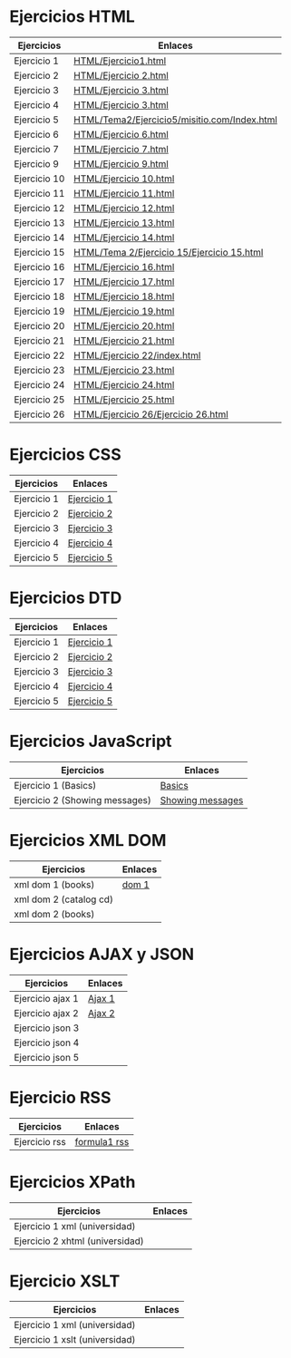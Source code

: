 # Ejercicios HTML

Ejercicios | Enlaces
--------- | ----------
Ejercicio 1 | [HTML/Ejercicio1.html](https://github.com/jose-dp-94/EjerciciosLLMM/blob/master/HTML/Ejercicio1.html)
Ejercicio 2 | [HTML/Ejercicio 2.html](https://github.com/jose-dp-94/EjerciciosLLMM/blob/master/HTML/Ejercicio%202.html)
Ejercicio 3 | [HTML/Ejercicio 3.html](https://github.com/jose-dp-94/EjerciciosLLMM/blob/master/HTML/Ejercicio%203.html)
Ejercicio 4 | [HTML/Ejercicio 3.html](https://github.com/jose-dp-94/EjerciciosLLMM/blob/master/HTML/Ejercicio%203.html)
Ejercicio 5 | [HTML/Tema2/Ejercicio5/misitio.com/Index.html](https://github.com/jose-dp-94/EjerciciosLLMM/blob/master/HTML/Tema2/Ejercicio5/misitio.com/Index.html)
Ejercicio 6 | [HTML/Ejercicio 6.html](https://github.com/jose-dp-94/EjerciciosLLMM/blob/master/HTML/Ejercicio%206.html)
Ejercicio 7 | [HTML/Ejercicio 7.html](https://github.com/jose-dp-94/EjerciciosLLMM/blob/master/HTML/Ejercicio%207.html)
Ejercicio 9 | [HTML/Ejercicio 9.html](https://github.com/jose-dp-94/EjerciciosLLMM/blob/master/HTML/Ejercicio%209.html)
Ejercicio 10 | [HTML/Ejercicio 10.html](https://github.com/jose-dp-94/EjerciciosLLMM/blob/master/HTML/Ejercicio%2010.html)
Ejercicio 11 | [HTML/Ejercicio 11.html](https://github.com/jose-dp-94/EjerciciosLLMM/blob/master/HTML/Ejercicio%2011.html)
Ejercicio 12 | [HTML/Ejercicio 12.html](https://github.com/jose-dp-94/EjerciciosLLMM/blob/master/HTML/Ejercicio%2012.html)
Ejercicio 13 | [HTML/Ejercicio 13.html](https://github.com/jose-dp-94/EjerciciosLLMM/blob/master/HTML/Ejercicio%2013.html)
Ejercicio 14 | [HTML/Ejercicio 14.html](https://github.com/jose-dp-94/EjerciciosLLMM/blob/master/HTML/Ejercicio%2014.html)
Ejercicio 15 | [HTML/Tema 2/Ejercicio 15/Ejercicio 15.html](https://github.com/jose-dp-94/EjerciciosLLMM/blob/master/HTML/Tema%202/Ejercicio%2015/Ejercicio%2015.html)
Ejercicio 16 | [HTML/Ejercicio 16.html](https://github.com/jose-dp-94/EjerciciosLLMM/blob/master/HTML/Ejercicio%2016.html)
Ejercicio 17 | [HTML/Ejercicio 17.html](https://github.com/jose-dp-94/EjerciciosLLMM/blob/master/HTML/Ejercicio%2017.html)
Ejercicio 18 | [HTML/Ejercicio 18.html](https://github.com/jose-dp-94/EjerciciosLLMM/blob/master/HTML/Ejercicio%2018.html)
Ejercicio 19 | [HTML/Ejercicio 19.html](https://github.com/jose-dp-94/EjerciciosLLMM/blob/master/HTML/Ejercicio%2019.html)
Ejercicio 20 | [HTML/Ejercicio 20.html](https://github.com/jose-dp-94/EjerciciosLLMM/blob/master/HTML/Ejercicio%2020.html)
Ejercicio 21 | [HTML/Ejercicio 21.html](https://github.com/jose-dp-94/EjerciciosLLMM/blob/master/HTML/Ejercicio%2021.html)
Ejercicio 22 | [HTML/Ejercicio 22/index.html](https://github.com/jose-dp-94/EjerciciosLLMM/blob/master/HTML/Ejercicio%2022/index.html)
Ejercicio 23 | [HTML/Ejercicio 23.html](https://github.com/jose-dp-94/EjerciciosLLMM/blob/master/HTML/Ejercicio%2023.html)
Ejercicio 24 | [HTML/Ejercicio 24.html](https://github.com/jose-dp-94/EjerciciosLLMM/blob/master/HTML/Ejercicio%2024.html)
Ejercicio 25 | [HTML/Ejercicio 25.html](https://github.com/jose-dp-94/EjerciciosLLMM/blob/master/HTML/Ejercicio%2025.html)
Ejercicio 26 | [HTML/Ejercicio 26/Ejercicio 26.html](https://github.com/jose-dp-94/EjerciciosLLMM/blob/master/HTML/Ejercicio%2026/Ejercicio%2026.html)

# Ejercicios CSS

Ejercicios | Enlaces
----------- | ----------
Ejercicio 1 | [Ejercicio 1](https://github.com/jose-dp-94/EjerciciosLLMM/tree/master/CSS/Ejercicio%201)
Ejercicio 2 | [Ejercicio 2](https://github.com/jose-dp-94/EjerciciosLLMM/tree/master/CSS/Ejercicio%202)
Ejercicio 3 | [Ejercicio 3](https://github.com/jose-dp-94/EjerciciosLLMM/tree/master/CSS/Ejercicio%203)
Ejercicio 4 | [Ejercicio 4](https://github.com/jose-dp-94/EjerciciosLLMM/tree/master/CSS/Ejercicio%204)
Ejercicio 5 | [Ejercicio 5](https://github.com/jose-dp-94/EjerciciosLLMM/tree/master/CSS/Ejercicio%205)

# Ejercicios DTD

Ejercicios | Enlaces
-----------| ----------
Ejercicio 1 | [Ejercicio 1](https://github.com/jose-dp-94/EjerciciosLLMM/blob/master/DTD/Ejercicio%201)
Ejercicio 2 | [Ejercicio 2](https://github.com/jose-dp-94/EjerciciosLLMM/blob/master/DTD/Ejercicio%202)
Ejercicio 3 | [Ejercicio 3](https://github.com/jose-dp-94/EjerciciosLLMM/blob/master/DTD/Ejercicio%203)
Ejercicio 4 | [Ejercicio 4](https://github.com/jose-dp-94/EjerciciosLLMM/blob/master/DTD/Ejercicio%204)
Ejercicio 5 | [Ejercicio 5](https://github.com/jose-dp-94/EjerciciosLLMM/blob/master/DTD/Ejercicio%205)

# Ejercicios JavaScript

Ejercicios | Enlaces
-----------|----------
Ejercicio 1 (Basics) | [Basics](https://github.com/jose-dp-94/EjerciciosLLMM/blob/master/JavaScript/Ejercicio%201)
Ejercicio 2 (Showing messages) | [Showing messages](https://github.com/jose-dp-94/EjerciciosLLMM/blob/master/JavaScript/Ejercicio%202)

# Ejercicios XML DOM

Ejercicios | Enlaces
-----------|----------
xml dom 1 (books) | [dom 1](https://github.com/jose-dp-94/EjerciciosLLMM/blob/master/XML%20DOM/xml%20dom%201)
xml dom 2 (catalog cd)|
xml dom 2 (books)|

# Ejercicios AJAX y JSON
Ejercicios  | Enlaces
------------|-----------
Ejercicio ajax 1 | [Ajax 1](https://github.com/jose-dp-94/EjerciciosLLMM/blob/master/AJAX%20y%20JSON/Ejercicio%201%20ajax)
Ejercicio ajax 2 | [Ajax 2](https://github.com/jose-dp-94/EjerciciosLLMM/blob/master/AJAX%20y%20JSON/Ejercicio%202%20ajax)
Ejercicio json 3 |
Ejercicio json 4 |
Ejercicio json 5 |

# Ejercicio RSS
Ejercicios | Enlaces
-----------|--------
Ejercicio rss | [formula1 rss](https://github.com/jose-dp-94/EjerciciosLLMM/tree/master/RSS)

# Ejercicios XPath
Ejercicios | Enlaces
-----------|--------
Ejercicio 1 xml (universidad)|
Ejercicio 2 xhtml (universidad)| 

# Ejercicio XSLT
Ejercicios | Enlaces
-----------|--------
Ejercicio 1 xml (universidad)| 
Ejercicio 1 xslt (universidad)|
